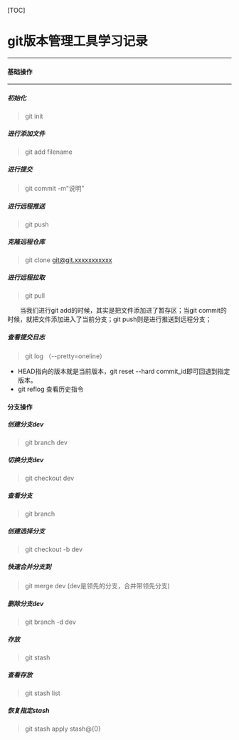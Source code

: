 [TOC]
# git版本管理工具学习记录  

---
#### 基础操作  
---
##### 初始化  
>git init  

##### 进行添加文件  
> git add filename  

##### 进行提交  
>git commit -m"说明"  

##### 进行远程推送  
>git push

##### 克隆远程仓库  
>git clone git@git.xxxxxxxxxxx  

##### 进行远程拉取
>git pull

&emsp;&emsp;当我们进行git add的时候，其实是把文件添加进了暂存区；当git commit的时候，就把文件添加进入了当前分支；git push则是进行推送到远程分支；  

##### 查看提交日志  
>git log  （--pretty=oneline）

- HEAD指向的版本就是当前版本，git reset --hard commit_id即可回退到指定版本。
- git reflog 查看历史指令

#### 分支操作
##### 创建分支dev  
>git branch dev  

##### 切换分支dev  
>git checkout dev

##### 查看分支  
>git branch 

##### 创建选择分支  
>git checkout -b dev

##### 快速合并分支到
>git  merge dev (dev是领先的分支，合并带领先分支)

##### 删除分支dev
>git branch -d dev  

##### 存放
>git stash  

##### 查看存放
>git stash list

##### 恢复指定stash
>git stash apply stash@{0}


